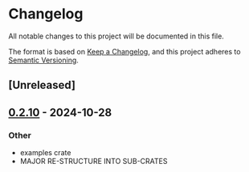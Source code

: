 # Changelog
All notable changes to this project will be documented in this file.

The format is based on [Keep a Changelog](https://keepachangelog.com/en/1.0.0/),
and this project adheres to [Semantic Versioning](https://semver.org/spec/v2.0.0.html).

## [Unreleased]

## [0.2.10](https://github.com/avhz/RustQuant/compare/RustQuant_cashflows-v0.2.9...RustQuant_cashflows-v0.2.10) - 2024-10-28

### Other
- examples crate
- MAJOR RE-STRUCTURE INTO SUB-CRATES

